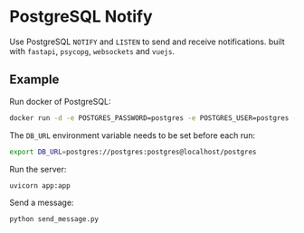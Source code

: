 # PostgreSQL Notify

Use PostgreSQL `NOTIFY` and `LISTEN` to send and receive notifications. built with `fastapi`, `psycopg`, `websockets` and `vuejs`.

## Example

Run docker of PostgreSQL:

```bash
docker run -d -e POSTGRES_PASSWORD=postgres -e POSTGRES_USER=postgres -e POSTGRES_DB=postgres -p 5432:5432 postgres postgres
```

The `DB_URL` environment variable needs to be set before each run:

```bash
export DB_URL=postgres://postgres:postgres@localhost/postgres
```

Run the server:

```bash
uvicorn app:app
```

Send a message:

```bash
python send_message.py
```
